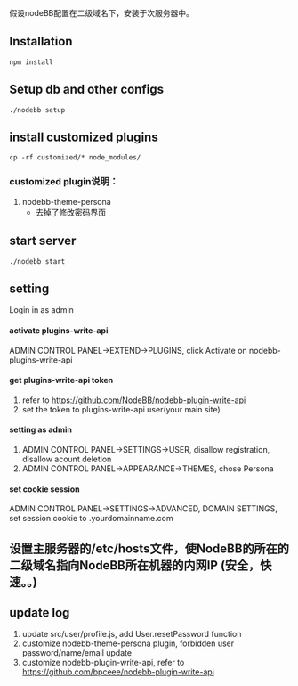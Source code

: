 假设nodeBB配置在二级域名下，安装于次服务器中。

## Installation
`npm install`

## Setup db and other configs
`./nodebb setup`

## install customized plugins
`cp -rf customized/* node_modules/`

### customized plugin说明：
1. nodebb-theme-persona
    * 去掉了修改密码界面

## start server
`./nodebb start`

## setting
Login in as admin

#### activate plugins-write-api
ADMIN CONTROL PANEL->EXTEND->PLUGINS, click Activate on nodebb-plugins-write-api

#### get plugins-write-api token
1. refer to https://github.com/NodeBB/nodebb-plugin-write-api
2. set the token to plugins-write-api user(your main site)

#### setting as admin
1. ADMIN CONTROL PANEL->SETTINGS->USER, disallow registration, disallow acount deletion
2. ADMIN CONTROL PANEL->APPEARANCE->THEMES, chose Persona

#### set cookie session
ADMIN CONTROL PANEL->SETTINGS->ADVANCED, DOMAIN SETTINGS, set session cookie to .yourdomainname.com


## 设置主服务器的/etc/hosts文件，使NodeBB的所在的二级域名指向NodeBB所在机器的内网IP (安全，快速。。)


## update log
1. update src/user/profile.js, add  User.resetPassword function
2. customize nodebb-theme-persona plugin, forbidden user password/name/email update
3. customize nodebb-plugin-write-api, refer to https://github.com/bpceee/nodebb-plugin-write-api